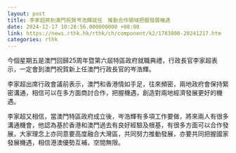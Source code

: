 ```yaml
---
layout: post
title: 李家超將到澳門祝賀岑浩輝就任　推動合作領域把握發展機遇
date: 2024-12-17 10:28:56.000000000 +08:00
link: https://news.rthk.hk/rthk/ch/component/k2/1783800-20241217.htm
categories: rthk
---
```


今個星期五是澳門回歸25周年暨第六屆特區政府就職典禮，行政長官李家超表示，一定會到澳門祝賀新上任澳門行政長官的岑浩輝。

李家超出席行政會議前表示，澳門和香港情如手足，往來頻密，兩地政府會保持緊密溝通，相信可以在多方面商討合作，把握機遇，創造對兩地經濟發展更好的機遇。

李家超又相信，當澳門特區政府成立後，岑浩輝有多項工作要做，將來兩人有很多溝通機會，他認為基於香港和澳門過去有良好經驗及根基，有很多方面可以合作發展，大家理念上亦同意要高度融合大灣區，共同努力推動發展，亦要共同把握國家發展機遇，相信港澳優勢互補，空間無限。
